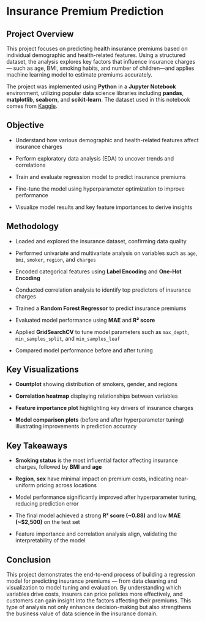 # Insurance Premium Prediction

## Project Overview

This project focuses on predicting health insurance premiums based on individual demographic and health-related features. Using a structured dataset, the analysis explores key factors that influence insurance charges — such as age, BMI, smoking habits, and number of children—and applies machine learning model to estimate premiums accurately.

The project was implemented using **Python** in a **Jupyter Notebook** environment, utilizing popular data science libraries including **pandas**, **matplotlib**, **seaborn**, and **scikit-learn**. The dataset used in this notebook comes from [Kaggle](https://kaggle.com/datasets/teertha/ushealthinsurancedataset).

## Objective

* Understand how various demographic and health-related features affect insurance charges

* Perform exploratory data analysis (EDA) to uncover trends and correlations

* Train and evaluate regression model to predict insurance premiums

* Fine-tune the model using hyperparameter optimization to improve performance

* Visualize model results and key feature importances to derive insights

## Methodology

* Loaded and explored the insurance dataset, confirming data quality

* Performed univariate and multivariate analysis on variables such as `age`, `bmi`, `smoker`, `region`, and `charges`

* Encoded categorical features using **Label Encoding** and **One-Hot Encoding**

* Conducted correlation analysis to identify top predictors of insurance charges

* Trained a **Random Forest Regressor** to predict insurance premiums

* Evaluated model performance using **MAE** and **R² score**

* Applied **GridSearchCV** to tune model parameters such as `max_depth`, `min_samples_split`, and `min_samples_leaf`

* Compared model performance before and after tuning

## Key Visualizations

* **Countplot** showing distribution of smokers, gender, and regions

* **Correlation heatmap** displaying relationships between variables

* **Feature importance plot** highlighting key drivers of insurance charges

* **Model comparison plots** (before and after hyperparameter tuning) illustrating improvements in prediction accuracy

## Key Takeaways

* **Smoking status** is the most influential factor affecting insurance charges, followed by **BMI** and **age**

* **Region**, **sex** have minimal impact on premium costs, indicating near-uniform pricing across locations

* Model performance significantly improved after hyperparameter tuning, reducing prediction error

* The final model achieved a strong **R² score (~0.88)** and low **MAE (~$2,500)** on the test set

* Feature importance and correlation analysis align, validating the interpretability of the model

## Conclusion

This project demonstrates the end-to-end process of building a regression model for predicting insurance premiums — from data cleaning and visualization to model tuning and evaluation. By understanding which variables drive costs, insurers can price policies more effectively, and customers can gain insight into the factors affecting their premiums. This type of analysis not only enhances decision-making but also strengthens the business value of data science in the insurance domain.
